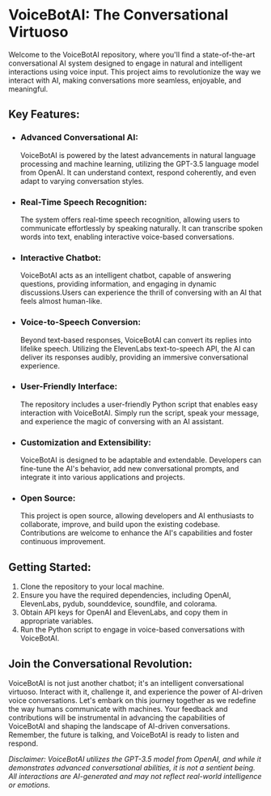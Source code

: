 # VoiceBotAI: The Conversational Virtuoso
Welcome to the VoiceBotAI repository, where you'll find a state-of-the-art conversational AI system designed to engage in natural and intelligent interactions using voice input. This project aims to revolutionize the way we interact with AI, making conversations more seamless, enjoyable, and meaningful.

## Key Features:
- ### Advanced Conversational AI: 
   VoiceBotAI is powered by the latest advancements in natural language processing and machine learning, utilizing the GPT-3.5 language      model from OpenAI. It can understand context, respond coherently, and even adapt to varying conversation styles.
- ### Real-Time Speech Recognition:
   The system offers real-time speech recognition, allowing users to communicate effortlessly by speaking naturally. It can transcribe       spoken words into text, enabling interactive voice-based conversations.
- ### Interactive Chatbot:
   VoiceBotAI acts as an intelligent chatbot, capable of answering questions, providing information, and engaging in dynamic             
   discussions.Users can experience the thrill of conversing with an AI that feels almost human-like.
- ### Voice-to-Speech Conversion:
   Beyond text-based responses, VoiceBotAI can convert its replies into lifelike speech. Utilizing the ElevenLabs text-to-speech API,        the AI can deliver its responses audibly, providing an immersive conversational experience.
- ### User-Friendly Interface:
   The repository includes a user-friendly Python script that enables easy interaction with VoiceBotAI. Simply run the script, speak your    message, and experience the magic of conversing with an AI assistant.
- ### Customization and Extensibility:
   VoiceBotAI is designed to be adaptable and extendable. Developers can fine-tune the AI's behavior, add new conversational prompts, and    integrate it into various applications and projects.
- ### Open Source:
   This project is open source, allowing developers and AI enthusiasts to collaborate, improve, and build upon the existing codebase.        Contributions are welcome to enhance the AI's capabilities and foster continuous improvement.

## Getting Started:
1. Clone the repository to your local machine.
2. Ensure you have the required dependencies, including OpenAI, ElevenLabs, pydub, sounddevice, soundfile, and colorama.
3. Obtain API keys for OpenAI and ElevenLabs, and copy them in appropriate variables.
4. Run the Python script to engage in voice-based conversations with VoiceBotAI.

## Join the Conversational Revolution:
VoiceBotAI is not just another chatbot; it's an intelligent conversational virtuoso. Interact with it, challenge it, and experience the power of AI-driven voice conversations.
Let's embark on this journey together as we redefine the way humans communicate with machines. Your feedback and contributions will be instrumental in advancing the capabilities of VoiceBotAI and shaping the landscape of AI-driven conversations.
Remember, the future is talking, and VoiceBotAI is ready to listen and respond.

*Disclaimer: VoiceBotAI utilizes the GPT-3.5 model from OpenAI, and while it demonstrates advanced conversational abilities, it is not a sentient being. All interactions are AI-generated and may not reflect real-world intelligence or emotions.*
